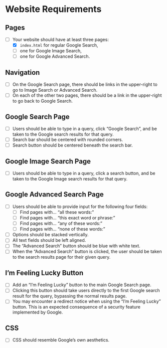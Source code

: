 # Website Requirements

## Pages

- [ ] Your website should have at least three pages:
  - [x] `index.html` for regular Google Search,
  - [ ] one for Google Image Search,
  - [ ] one for Google Advanced Search.

## Navigation

- [ ] On the Google Search page, there should be links in the upper-right to go to Image Search or Advanced Search.
- [ ] On each of the other two pages, there should be a link in the upper-right to go back to Google Search.

## Google Search Page

- [ ] Users should be able to type in a query, click “Google Search”, and be taken to the Google search results for that query.
- [ ] Search bar should be centered with rounded corners.
- [ ] Search button should be centered beneath the search bar.

## Google Image Search Page

- [ ] Users should be able to type in a query, click a search button, and be taken to the Google Image search results for that query.

## Google Advanced Search Page

- [ ] Users should be able to provide input for the following four fields:
  - [ ] Find pages with… “all these words:”
  - [ ] Find pages with… “this exact word or phrase:”
  - [ ] Find pages with… “any of these words:”
  - [ ] Find pages with… “none of these words:”
- [ ] Options should be stacked vertically.
- [ ] All text fields should be left aligned.
- [ ] The “Advanced Search” button should be blue with white text.
- [ ] When the “Advanced Search” button is clicked, the user should be taken to the search results page for their given query.

## I’m Feeling Lucky Button

- [ ] Add an “I’m Feeling Lucky” button to the main Google Search page.
- [ ] Clicking this button should take users directly to the first Google search result for the query, bypassing the normal results page.
- [ ] You may encounter a redirect notice when using the “I’m Feeling Lucky” button. This is an expected consequence of a security feature implemented by Google.

## CSS

- [ ] CSS should resemble Google’s own aesthetics.

